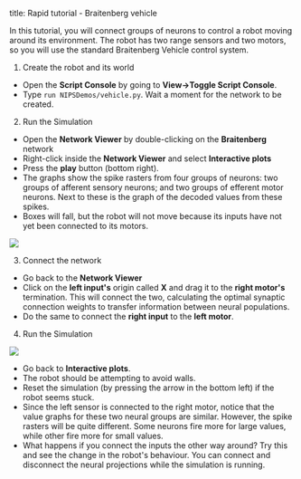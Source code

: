 title: Rapid tutorial - Braitenberg vehicle

In this tutorial, you will connect groups of neurons to control a robot moving
around its environment. The robot has two range sensors and two motors, so you
will use the standard Braitenberg Vehicle control system.

1. Create the robot and its world

  * Open the **Script Console** by going to **View->Toggle Script Console**.
  * Type `run NIPSDemos/vehicle.py`. Wait a moment for the network to be created.

2. Run the Simulation

  * Open the **Network Viewer** by double-clicking on the **Braitenberg** network
  * Right-click inside the **Network Viewer** and select **Interactive plots**
  * Press the **play** button (bottom right).
  * The graphs show the spike rasters from four groups of neurons: two groups of afferent sensory neurons; and two groups of efferent motor neurons. Next to these is the graph of the decoded values from these spikes. 
  * Boxes will fall, but the robot will not move because its inputs have not yet been connected to its motors.

![](/files/braitenberg-model.png)

3. Connect the network

  * Go back to the **Network Viewer**
  * Click on the **left input's** origin called **X** and drag it to the **right motor's** termination. This will connect the two, calculating the optimal synaptic connection weights to transfer information between neural populations.
  * Do the same to connect the **right input** to the **left motor**.

4. Run the Simulation

![](/files/braitenberg-plots.png)

  * Go back to **Interactive plots**.
  * The robot should be attempting to avoid walls.
  * Reset the simulation (by pressing the arrow in the bottom left) if the robot seems stuck.
  * Since the left sensor is connected to the right motor, notice that the value graphs for these two neural groups are similar. However, the spike rasters will be quite different. Some neurons fire more for large values, while other fire more for small values.
  * What happens if you connect the inputs the other way around? Try this and see the change in the robot's behaviour. You can connect and disconnect the neural projections while the simulation is running.


